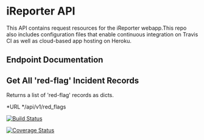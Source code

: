 # iReporter API #
This API contains request resources for the iReporter webapp.This repo also includes configuration files that enable continuous integration on Travis CI as well as cloud-based app hosting on Heroku.

## Endpoint Documentation ##

## Get All 'red-flag' Incident Records ##
Returns a list of 'red-flag' records as dicts.

*URL
 */api/v1/red_flags

 
[![Build Status](https://travis-ci.org/Kyppy/API.svg?branch=develop)](https://travis-ci.org/Kyppy/API)

[![Coverage Status](https://coveralls.io/repos/github/Kyppy/API/badge.svg?branch=develop)](https://coveralls.io/github/Kyppy/API?branch=develop)
